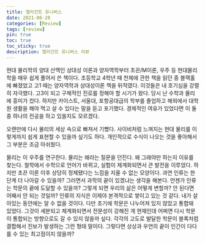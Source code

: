 ```yaml
---
title: 앨러건트 유니버스
date: 2021-06-20
categories: [Review]
tags: [review]
pin: true
toc: true
toc_sticky: true
description: 앨러건트 유니버스 리뷰
---
```


현대 물리학의 양대 산맥인 상대성 이론과 양자역학부터 초끈/M이론, 우주 등 현대물리학을 매우 쉽게 풀어서 쓴 책이다. 초등학교 4학년 때 천체에 관한 책을 읽던 중 블랙홀에 빠졌었고 고1 때는 양자역학과 상대성이론 책을 뒤적였다. 이것들은 내 호기심을 강렬히 자극했다. 고3이 되고 구체적인 진로를 정해야 할 시기가 왔다. 당시 난 수학과 물리에 흥미가 컸다. 하지만 카이스트, 서울대, 포항공대급의 학부를 졸업하고 해외에서 대학원 생활을 해야 먹고 살 수 있다는 말을 듣고 포기했다. 경제적인 여유가 있었다면 이 둘 중 하나의 전공을 하고 있을지도 모르겠다.

오랜만에 다시 물리의 세상 속으로 빠져서 기뻤다. 사이비처럼 느껴지는 현대 물리를 이렇게까지 쉽게 표현할 수 있을까 싶기도 하다. 개인적으로 수식이 나오는 것을 좋아해서 그 부분은 조금 아쉬웠다.

물리는 이 우주를 연구한다. 물리는 왜라는 질문을 던진다. 왜 그래야만 하는지 이유를 찾는다. 철학에서 수학으로 언어가 바뀌고, 실험이 체계화되면서 큰 발전을 이루었다. 하지만 초끈 이론 이후 상당히 정체됐다는 느낌을 지울 수 없는 모양이다. 과연 인류는 한 단계 더 나아갈 수 있을까? 그러면서 과학의 끝이 있겠냐는 생각을 해본다. 언젠가 인류는 학문의 끝에 도달할 수 있을까? 그렇게 되면 우리의 삶은 어떻게 변할까? 안 된다면 어째서 안 되는 것일까? 인류의 지식은 이제야 본격적으로 쌓이고 있는 것 같다. 내가 살아있는 동안에는 알 수 없을 것이다. 다만 초기에 학문은 나누어져 있지 않았고 통합돼 있었다. 그것이 세분되고 체계화되면서 전문성이 강해진 게 현재인데 어쩌면 다시 학문이 통합되는 방향으로도 갈 수 있지 않을까 싶다. 각각의 고도로 발달한 학문이 블록처럼 결합해서 진보가 발생하는 그런 형태 말이다. 그렇다면 상상과 우연의 끝이 인간이 다다를 수 있는 최고점이지 않을까?
